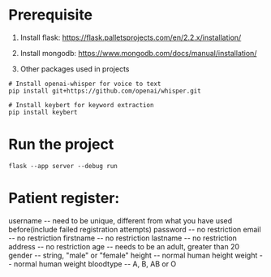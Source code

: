 # Prerequisite

1. Install flask:
https://flask.palletsprojects.com/en/2.2.x/installation/

2. Install mongodb:
https://www.mongodb.com/docs/manual/installation/

3. Other packages used in projects

```
# Install openai-whisper for voice to text
pip install git+https://github.com/openai/whisper.git

# Install keybert for keyword extraction
pip install keybert
```

# Run the project

```
flask --app server --debug run
```

# Patient register:

username -- need to be unique, different from what you have used before(include failed registration attempts)
password -- no restriction
email -- no restriction
firstname -- no restriction
lastname -- no restriction
address -- no restriction
age -- needs to be an adult, greater than 20
gender -- string, "male" or "female"
height -- normal human height
weight -- normal human weight
bloodtype -- A, B, AB or O

